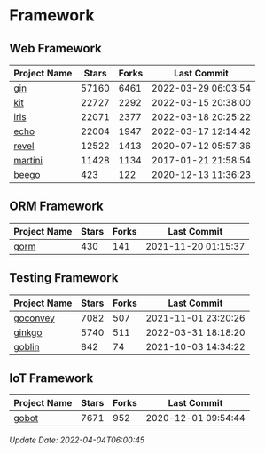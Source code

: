# Framework

## Web Framework
| Project Name | Stars | Forks | Last Commit |
| ------------ | ----- | ----- | ----------- |
| [gin](https://github.com/gin-gonic/gin) | 57160 | 6461 | 2022-03-29 06:03:54 |
| [kit](https://github.com/go-kit/kit) | 22727 | 2292 | 2022-03-15 20:38:00 |
| [iris](https://github.com/kataras/iris) | 22071 | 2377 | 2022-03-18 20:25:22 |
| [echo](https://github.com/labstack/echo) | 22004 | 1947 | 2022-03-17 12:14:42 |
| [revel](https://github.com/revel/revel) | 12522 | 1413 | 2020-07-12 05:57:36 |
| [martini](https://github.com/go-martini/martini) | 11428 | 1134 | 2017-01-21 21:58:54 |
| [beego](https://github.com/astaxie/beego) | 423 | 122 | 2020-12-13 11:36:23 |

## ORM Framework
| Project Name | Stars | Forks | Last Commit |
| ------------ | ----- | ----- | ----------- |
| [gorm](https://github.com/jinzhu/gorm) | 430 | 141 | 2021-11-20 01:15:37 |

## Testing Framework
| Project Name | Stars | Forks | Last Commit |
| ------------ | ----- | ----- | ----------- |
| [goconvey](https://github.com/smartystreets/goconvey) | 7082 | 507 | 2021-11-01 23:20:26 |
| [ginkgo](https://github.com/onsi/ginkgo) | 5740 | 511 | 2022-03-31 18:18:20 |
| [goblin](https://github.com/franela/goblin) | 842 | 74 | 2021-10-03 14:34:22 |

## IoT Framework
| Project Name | Stars | Forks | Last Commit |
| ------------ | ----- | ----- | ----------- |
| [gobot](https://github.com/hybridgroup/gobot) | 7671 | 952 | 2020-12-01 09:54:44 |

*Update Date: 2022-04-04T06:00:45*